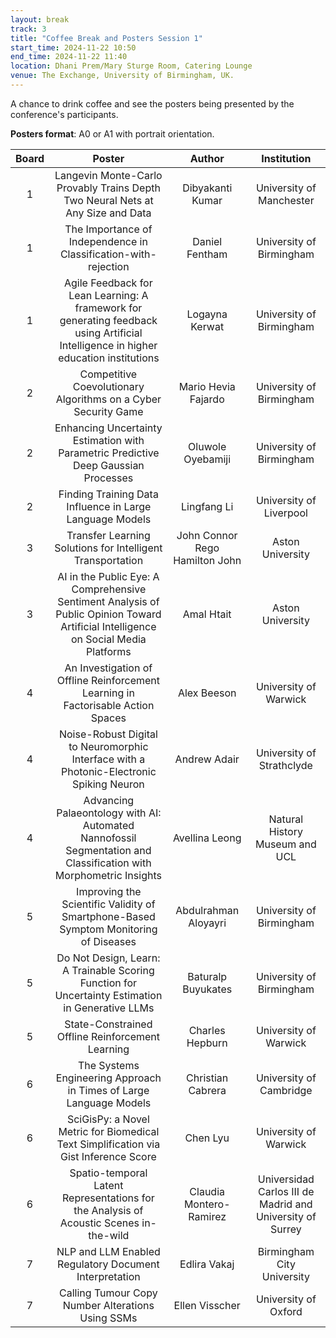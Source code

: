 ```yaml
---
layout: break
track: 3
title: "Coffee Break and Posters Session 1"
start_time: 2024-11-22 10:50
end_time: 2024-11-22 11:40
location: Dhani Prem/Mary Sturge Room, Catering Lounge
venue: The Exchange, University of Birmingham, UK.
---
```


A chance to drink coffee and see the posters being presented by the conference's participants.

**Posters format**: A0 or A1 with portrait orientation.

| Board | Poster | Author | Institution |
| :----:  | :----: | :----: | :----: |
| 1 | Langevin Monte-Carlo Provably Trains Depth Two Neural Nets at Any Size and Data | Dibyakanti Kumar | University of Manchester |
| 1 | The Importance of Independence in Classification-with-rejection | Daniel Fentham |University of Birmingham |
| 1 | Agile Feedback for Lean Learning: A framework for generating feedback using Artificial Intelligence in higher education institutions | Logayna Kerwat |University of Birmingham |
| 2 | Competitive Coevolutionary Algorithms on a Cyber Security Game | Mario Hevia Fajardo | University of Birmingham |
| 2 | Enhancing Uncertainty Estimation with Parametric Predictive Deep Gaussian Processes | Oluwole Oyebamiji | University of Birmingham |
| 2 | Finding Training Data Influence in Large Language Models | Lingfang Li | University of Liverpool |
| 3 | Transfer Learning Solutions for Intelligent Transportation | John Connor Rego Hamilton John | Aston University |
| 3 | AI in the Public Eye: A Comprehensive Sentiment Analysis of Public Opinion Toward Artificial Intelligence on Social Media Platforms | Amal Htait | Aston University |
| 4 | An Investigation of Offline Reinforcement Learning in Factorisable Action Spaces | Alex Beeson | University of Warwick |
| 4 | Noise-Robust Digital to Neuromorphic Interface with a Photonic-Electronic Spiking Neuron | Andrew Adair | University of Strathclyde |
| 4 | Advancing Palaeontology with AI: Automated Nannofossil Segmentation and Classification with Morphometric Insights | Avellina Leong | Natural History Museum and UCL |
| 5 | Improving the Scientific Validity of Smartphone-Based Symptom Monitoring of Diseases | Abdulrahman Aloyayri | University of Birmingham |
| 5 | Do Not Design, Learn: A Trainable Scoring Function for Uncertainty Estimation in Generative LLMs | Baturalp Buyukates | University of Birmingham |
| 5 | State-Constrained Offline Reinforcement Learning | Charles Hepburn | University of Warwick |
| 6 | The Systems Engineering Approach in Times of Large Language Models | Christian Cabrera | University of Cambridge |
| 6 | SciGisPy: a Novel Metric for Biomedical Text Simplification via Gist Inference Score | Chen Lyu | University of Warwick |
| 6 | Spatio-temporal Latent Representations for the Analysis of Acoustic Scenes in-the-wild | Claudia Montero-Ramirez | Universidad Carlos III de Madrid and University of Surrey |
| 7 | NLP and LLM Enabled Regulatory Document Interpretation | Edlira Vakaj | Birmingham City University |
| 7 | Calling Tumour Copy Number Alterations Using SSMs | Ellen Visscher | University of Oxford |

